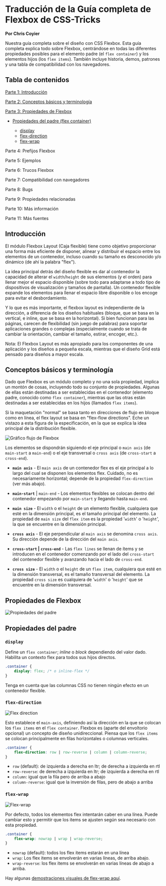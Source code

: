 # Traducción de la Guía completa de Flexbox de CSS-Tricks

**Por Chris Coyier**

Nuestra guía completa sobre el diseño con CSS Flexbox. Esta guía completa explica todo sobre Flexbox, centrándose en todas las diferentes propiedades posibles para el elemento padre (el ``flex container``) y los elementos hijos (los ``flex items``). También incluye historia, demos, patrones y una tabla de compatibilidad con los navegadores.

## Tabla de contenidos

[Parte 1: Introducción](#introducción)

[Parte 2: Conceptos básicos y terminología](#conceptos-básicos-y-terminología)

[Parte 3: Propiedades de Flexbox](#propiedades-de-flexbox)

* [Propiedades del padre (flex container)](#propiedades-del-padre)

    * [display](#display)
    * [flex-direction](#flex-direction)
    * [flex-wrap](#flex-wrap)

Parte 4: Prefijos Flexbox

Parte 5: Ejemplos

Parte 6: Trucos Flexbox

Parte 7: Compatibilidad con navegadores

Parte 8: Bugs

Parte 9: Propiedades relacionadas

Parte 10: Más información

Parte 11: Más fuentes

## Introducción

El módulo Flexbox Layout (Caja flexible) tiene como objetivo proporcionar una forma más eficiente de disponer, alinear y distribuir el espacio entre los elementos de un contenedor, incluso cuando su tamaño es desconocido y/o dinámico (de ahí la palabra "flex").

La idea principal detrás del diseño flexible es dar al contenedor la capacidad de alterar el ``width``/``height`` de sus elementos (y el orden) para llenar mejor el espacio disponible (sobre todo para adaptarse a todo tipo de dispositivos de visualización y tamaños de pantalla). Un contenedor flexible expande los elementos para llenar el espacio libre disponible o los encoge para evitar el desbordamiento.

Y lo que es más importante, el flexbox layout es independiente de la dirección, a diferencia de los diseños habituales (bloque, que se basa en la vertical, e inline, que se basa en la horizontal). Si bien funcionan para las páginas, carecen de flexibilidad (sin juego de palabras) para soportar aplicaciones grandes o complejas (especialmente cuando se trata de cambiar la orientación, cambiar el tamaño, estirar, encoger, etc.).

Nota: El Flexbox Layout es más apropiado para los componentes de una aplicación y los diseños a pequeña escala, mientras que el diseño Grid está pensado para diseños a mayor escala.

## Conceptos básicos y terminología

Dado que Flexbox es un módulo completo y no una sola propiedad, implica un montón de cosas, incluyendo todo su conjunto de propiedades. Algunas de ellas están destinadas a ser establecidas en el contenedor (elemento padre, conocido como ``flex container``), mientras que las otras están destinadas a ser establecidas en los hijos (llamados ``flex items``).

Si la maquetación "normal" se basa tanto en direcciones de flujo en bloque como en línea, el flex layout se basa en "flex-flow directions". Eche un vistazo a esta figura de la especificación, en la que se explica la idea principal de la distribución flexible.

![Gráfico flujo de Flexbox](../Flexbox%20CSS%20Tricks/img/flexbox-basic-terminology.svg "flex-flow directions")

Los elementos se dispondrán siguiendo el eje principal o ``main axis`` (de ``main-start`` a ``main-end``) o el eje transversal o ``cross axis`` (de ``cross-start`` a ``cross-end``).

* __``main axis``__ - El ``main axis`` de un contenedor flex es el eje principal a lo largo del cual se disponen los elementos flex. Cuidado, no es necesariamente horizontal; depende de la propiedad ``flex-direction`` (ver más abajo).

* __``main-start``__ | ``main-end`` - Los elementos flexibles se colocan dentro del contenedor empezando por ``main-start`` y llegando hasta ``main-end``.
* __``main size``__ - El ``width`` o el ``height`` de un elemento flexible, cualquiera que esté en la dimensión principal, es el tamaño principal del elemento. La propiedad de ``main size`` del ``flex item`` es la propiedad '``width``' o '``height``', la que se encuentre en la dimensión principal.

* __``cross axis``__ - El eje perpendicular al ``main axis`` se denomina ``cross axis``. Su dirección depende de la dirección del ``main axis``.

* __``cross-start`` | ``cross-end``__ - Las ``flex lines`` se llenan de ítems y se introducen en el contenedor comenzando por el lado del ``cross-start`` del contenedor flexible y avanzando hacia el lado de ``cross-end``.

* __``cross size``__ - El ``width`` o el ``height`` de un ``flex item``, cualquiera que esté en la dimensión transversal, es el tamaño transversal del elemento. La propiedad ``cross size`` es cualquiera de '``width``' o '``height``' que se encuentre en la dimensión transversal.

## Propiedades de Flexbox

![Propiedades del padre](../Flexbox%20CSS%20Tricks/img/flex-container.svg "Flex container")

## Propiedades del padre

### ``display``

Define un ``flex container``; _inline_ o _block_ dependiendo del valor dado. Habilita un contexto flex para todos sus hijos directos.

```css
.container {
    display: flex; /* o inline-flex */
}
```

Tenga en cuenta que las columnas CSS no tienen ningún efecto en un contenedor flexible.

### ``flex-direction``

![Flex direction](../Flexbox%20CSS%20Tricks/img/flex-direction.svg "flex-direction")

Esto establece el ``main-axis``, definiendo así la dirección en la que se colocan los ``flex items`` en el ``flex container``. Flexbox es (aparte del envoltorio opcional) un concepto de diseño unidireccional. Piensa que los ``flex items`` se colocan principalmente en filas horizontales o columnas verticales.

```css
.container {
    flex-direction: row | row-reverse | column | column-reverse;
}
```
* ``row`` (default): de izquierda a derecha en ltr; de derecha a izquierda en rtl
* ``row-reverse``: de derecha a izquierda en ltr; de izquierda a derecha en rtl
* ``column``: igual que la fila pero de arriba a abajo
* ``column-reverse``: igual que la inversión de filas, pero de abajo a arriba

### ``flex-wrap``

![Flex-wrap](../Flexbox%20CSS%20Tricks/img/flex-wrap.svg "flex-wrap")

Por defecto, todos los elementos flex intentarán caber en una línea. Puede cambiar esto y permitir que los items se ajusten según sea necesario con esta propiedad.

```css
.container {
    flex-wrap: nowrap | wrap | wrap-reverse;
}
```

* ``nowrap`` (default): todos los flex items estarán en una línea
* ``wrap``: Los flex items se envolverán en varias líneas, de arriba abajo.
* ``wrap-reverse``: los flex items se envolverán en varias líneas de abajo a arriba.

Hay algunas [demostraciones visuales de flex-wrap aquí](https://codepen.io/NPascual/pen/rNoJQYy).